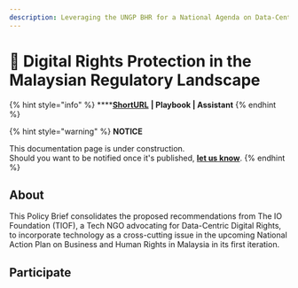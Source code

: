 ```yaml
---
description: Leveraging the UNGP BHR for a National Agenda on Data-Centric Digital Rights
---
```


# 🚧 Digital Rights Protection in the Malaysian Regulatory Landscape

{% hint style="info" %}
****[**ShortURL**](https://tiof.click/BiTPolicyBriefMYSNAP) **| Playbook | Assistant**
{% endhint %}

{% hint style="warning" %}
**NOTICE**

This documentation page is under construction.\
Should you want to be notified once it's published, [**let us know**](https://tiof.click/TIOFTarianUpdatesService).
{% endhint %}

## About

This Policy Brief consolidates the proposed recommendations from The IO Foundation (TIOF), a Tech NGO advocating for Data-Centric Digital Rights, to incorporate technology as a cross-cutting issue in the upcoming National Action Plan on Business and Human Rights in Malaysia in its first iteration.



## Participate

